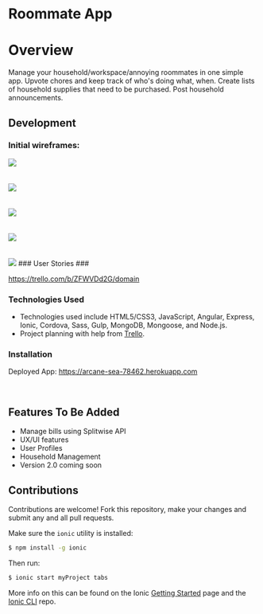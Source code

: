 # Roommate App #

# Overview #

Manage your household/workspace/annoying roommates in one simple app. 
Upvote chores and keep track of who's doing what, when.
Create lists of household supplies that need to be purchased.
Post household announcements.
<br>

## Development ##

### Initial wireframes: ###
<img src="images/Schema_ERD.png">
<br>
<br>
<br>
<img src="images/Splashscreen.png">
<br>
<br>
<br>
<img src="images/Menu.png">
<br>
<br>
<br>
<img src="images/Dashboard.png">
<br>
<br>
<br>
<img src="images/Chores.png">
### User Stories ###

https://trello.com/b/ZFWVDd2G/domain

### Technologies Used ###

<ul>
<li>Technologies used include HTML5/CSS3, JavaScript, Angular, Express, Ionic, Cordova, Sass, Gulp, MongoDB, Mongoose, and Node.js.</li>
<li>Project planning with help from <a href="https://trello.com/">Trello</a>.</li>
</ul>

### Installation ###

Deployed App:
https://arcane-sea-78462.herokuapp.com

<br>

## Features To Be Added ##

<ul>
	<li>Manage bills using Splitwise API</li>
	<li>UX/UI features</li>
	<li>User Profiles</li>
	<li>Household Management</li>
	<li>Version 2.0 coming soon</li>
</ul>

## Contributions ##

Contributions are welcome! Fork this repository, make your changes and submit any and all pull requests.

Make sure the `ionic` utility is installed:

```bash
$ npm install -g ionic
```

Then run:

```bash
$ ionic start myProject tabs
```

More info on this can be found on the Ionic [Getting Started](http://ionicframework.com/getting-started) page and the [Ionic CLI](https://github.com/driftyco/ionic-cli) repo.
